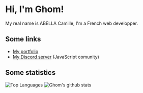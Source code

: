 # Hi, I'm Ghom!

My real name is ABELLA Camille, I'm a French web developper.

## Some links

- [My portfolio](https://CamilleAbella.github.io)
- [My Discord server](https://discord.gg/3vC2XWK) (JavaScript comunity)

## Some statistics

![Top Languages](https://github-readme-stats.vercel.app/api/top-langs/?username=CamilleAbella)
![Ghom's github stats](https://github-readme-stats.vercel.app/api?username=CamilleAbella&show_icons=true&line_height=40)
